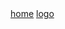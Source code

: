 <div style="height: 64vh;">
    <div id="terminal" style="scrollbar-width: thin;"></div>
</div>
<footer>
<a href="https://flamincome.github.io">home</a>
<a href="https://flamincome.github.io/logo">logo</a>
</footer>
<script src="jquery.min.js"></script>
<script src="ptty.jquery.min.js"></script>
<script src="index.js"></script>